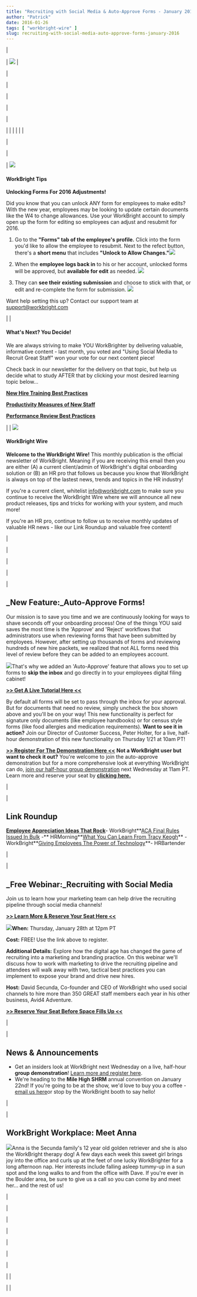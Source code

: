 ```yaml
---
title: "Recruiting with Social Media & Auto-Approve Forms - January 2016"
author: "Patrick"
date: 2016-01-26
tags: [ "workbright-wire" ]
slug: recruiting-with-social-media-auto-approve-forms-january-2016
---
```

| <!-- // Begin Template Header \ -->

| <!-- // Begin Module: Standard Header Image \ --> ![](http://www2.workbright.com/l/81162/2015-12-02/n89vb/81162/27821/Newsletter_Header.png) <!-- // End Module: Standard Header Image \ --> |

<!-- // End Template Header \ --> |
| <!-- // Begin Template Body \ -->

|<!-- // Begin Sidebar \ --> 

| <!-- // Begin Module: Social Block with Icons \ -->

| 

| |
| |
| | 

 |

 |

<!-- // End Module: Social Block with Icons \ -->  
  
<!-- // Begin Module: Top Image with Content \ -->

| ![](http://www2.all4staff.com/l/81162/2015-08-03/4psp3/81162/10596/did_you_know.png)

#### WorkBright Tips 

**Unlocking Forms For 2016 Adjustments!** 

Did you know that you can unlock ANY form for employees to make edits? With the new year, employees may be looking to update certain documents like the W4 to change allowances. Use your WorkBright account to simply open up the form for editing so employees can adjust and resubmit for 2016.

1. Go to the **"Forms" tab of the employee's profile.** Click into the form you'd like to allow the employee to resubmit. Next to the refect button, there's a **short menu** that includes **"Unlock to Allow Changes."**![](http://www2.workbright.com/l/81162/2016-01-07/w2p7g/81162/31223/Screen_Shot_2016_01_07_at_7.14.03_AM.png)  
  
2. When the **employee logs back in** to his or her account, unlocked forms will be approved, but **available for edit** as needed. ![](http://www2.workbright.com/l/81162/2016-01-07/w2p8b/81162/31225/Screen_Shot_2016_01_07_at_7.16.17_AM.png)  
  
3. They can **see their existing submission** and choose to stick with that, or edit and re-complete the form for submission. ![](http://www2.workbright.com/l/81162/2016-01-07/w2p8d/81162/31227/Screen_Shot_2016_01_07_at_7.16.34_AM.png)  
  
Want help setting this up? Contact our support team at [support@workbright.com](mailto:support@workbright.com)  
  

 |
| 

#### What's Next? You Decide!
We are always striving to make YOU WorkBrighter by delivering valuable, informative content - last month, you voted and "Using Social Media to Recruit Great Staff" won your vote for our next content piece!  
  
Check back in our newsletter for the delivery on that topic, but help us decide what to study AFTER that by clicking your most desired learning topic below...

**[New Hire Training Best Practices](https://workbright.com/thank-you-training)**

**[Productivity Measures of New Staff](https://workbright.com/thank-you-success-productivity/)**

**[Performance Review Best Practices](https://workbright.com/thank-you-performance-review/)**

 |
| ![](http://www2.all4staff.com/l/81162/2015-08-03/4psh3/81162/10586/newslettter_icon.png)

#### WorkBright Wire
**Welcome to the WorkBright Wire!** This monthly publication is the official newsletter of WorkBright. Meaning if you are receiving this email then you are either (A) a current client/admin of WorkBright's digital onboarding solution or (B) an HR pro that follows us because you know that WorkBright is always on top of the lastest news, trends and topics in the HR industry!  
  
If you're a current client, whitelist info@workbright.com to make sure you continue to receive the WorkBright Wire where we will announce all new product releases, tips and tricks for working with your system, and much more!  
  
If you're an HR pro, continue to follow us to receive monthly updates of valuable HR news - like our Link Roundup and valuable free content!  
  


  
  

 |

<!-- // End Module: Top Image with Content \ --> |

 |<!-- // End Sidebar \ --> 

| <!-- // Begin Module: Standard Content \ -->

| 

## _New Feature:_Auto-Approve Forms!

  
  
Our mission is to save you time and we are continuously looking for ways to shave seconds off your onboarding process! One of the things YOU said saves the most time is the 'Approve' and 'Reject' workflows that administrators use when reviewing forms that have been submitted by employees. However, after setting up thousands of forms and reviewing hundreds of new hire packets, we realized that not ALL forms need this level of review before they can be added to an employees account.  
  
 ![](http://www2.workbright.com/l/81162/2016-01-06/w2fks/81162/31151/Screen_Shot_2016_01_06_at_2.31.15_PM.png)That's why we added an 'Auto-Approve' feature that allows you to set up forms to **skip the inbox** and go directly in to your employees digital filing cabinet!  
  

**[\>\> Get A Live Tutorial Here \<\<](https://attendee.gotowebinar.com/register/8007108039109919746)**

  
  
By default all forms will be set to pass through the inbox for your approval. But for documents that need no review, simply uncheck the box shown above and you'll be on your way! This new functionality is perfect for signature only documents (like employee handbooks) or for census style forms (like food allergies and medication requirements). **Want to see it in action?** Join our Director of Customer Success, Peter Holter, for a live, half-hour demonstration of this new functionality on Thursday 1/21 at 10am PT!   
  

**[\>\> Register For The Demonstration Here \<\<](https://attendee.gotowebinar.com/register/8007108039109919746)**
 **Not a WorkBright user but want to check it out?** You're welcome to join the auto-approve demonstration but for a more comprehensive look at everything WorkBright can do, [join our half-hour group demonstration](https://workbright.com/recruiting-social-media/) next Wednesday at 11am PT. Learn more and reserve your seat by **[clicking here.](https://workbright.com/recruiting-social-media/)**   
  

 |

| 

## Link Roundup 

[**Employee Appreciation Ideas That Rock**](https://workbright.com/5-real-life-employee-appreciation-ideas-that-rock/)- WorkBright**[ACA Final Rules Issued In Bulk](http://www.hrmorning.com/aca-final-rules-12-changes-you-need-to-know/) -** HRMorning**[What You Can Learn From Tracy Keogh](https://workbright.com/what-you-can-learn-from-tracy-keogh-hres-hr-executive-of-the-year-2015/)** - WorkBright**[Giving Employees The Power of Technology](https://www.hrbartender.com/2015/employee-engagement/giving-employees-the-power-of-technology-friday-distraction/?utm_source=feedburner&utm_medium=feed&utm_campaign=Feed%3A+HrBartender+%28hr+bartender%29)**- HRBartender

 |

| 

## _Free Webinar:_Recruiting with Social Media

Join us to learn how your marketing team can help drive the recruiting pipeline through social media channels!

**[\>\> Learn More & Reserve Your Seat Here \<\<](https://workbright.com/recruiting-social-media/)**

 **![](http://www2.workbright.com/l/81162/2016-01-06/w2gf8/81162/31155/shutterstock_296163992.jpg)When:** Thursday, January 28th at 12pm PT  
  
**Cost:** FREE! Use the link above to register.  
  
**Additional Details:** Explore how the digital age has changed the game of recruiting into a marketing and branding practice. On this webinar we'll discuss how to work with marketing to drive the recruiting pipeline and attendees will walk away with two, tactical best practices you can implement to expose your brand and drive new hires.  
  
**Host:** David Secunda, Co-founder and CEO of WorkBright who used social channels to hire more than 350 GREAT staff members each year in his other business, Avid4 Adventure.

**[\>\> Reserve Your Seat Before Space Fills Up \<\<](https://workbright.com/recruiting-social-media/)**

  
  

 |

| 

## News & Announcements

  - Get an insiders look at WorkBright next Wednesday on a live, half-hour **group demonstration**! [Learn more and register here](https://attendee.gotowebinar.com/register/1562431683069095425).
  - We're heading to the **Mile High SHRM** annual convention on January 22nd! If you're going to be at the show, we'd love to buy you a coffee - [email us here](mailto:info@workbright.com)or stop by the WorkBright booth to say hello! 


  
  

 |

| 

## WorkBright Workplace: Meet Anna

  
  
 ![](http://www2.workbright.com/l/81162/2016-01-07/w2psq/81162/31231/Anna4.jpg)Anna is the Secunda family's 12 year old golden retriever and she is also the WorkBright therapy dog! A few days each week this sweet girl brings joy into the office and curls up at the feet of one lucky WorkBrighter for a long afternoon nap. Her interests include falling asleep tummy-up in a sun spot and the long walks to and from the office with Dave. If you're ever in the Boulder area, be sure to give us a call so you can come by and meet her... and the rest of us!   
  

 |

<!-- // End Module: Standard Content \ --> |

 |

<!-- // End Template Body \ --> |
| <!-- // Begin Template Footer \ -->

| <!-- // Begin Module: Standard Footer \ -->

| 
  
  


  
  

 | |

<!-- // End Module: Standard Footer \ --> |

<!-- // End Template Footer \ --> |
